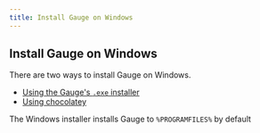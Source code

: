 ```yaml
---
title: Install Gauge on Windows
---
```


## Install Gauge on Windows
There are two ways to install Gauge on Windows.

* [Using the Gauge's `.exe` installer](install_with_exe.md)
* [Using chocolatey](install_with_chocolatey.md)

The Windows installer installs Gauge to `%PROGRAMFILES%` by default
